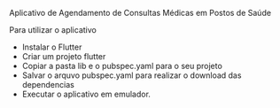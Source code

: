 Aplicativo de Agendamento de Consultas Médicas em Postos de Saúde 

Para utilizar o aplicativo 

- Instalar o Flutter
- Criar um projeto flutter
- Copiar a pasta lib e o pubspec.yaml para o seu projeto
- Salvar o arquvo pubspec.yaml para realizar o download das dependencias
- Executar o aplicativo em emulador. 
